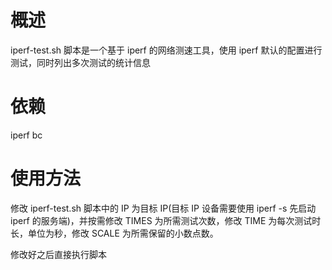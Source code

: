 # 概述
iperf-test.sh 脚本是一个基于 iperf 的网络测速工具，使用 iperf 默认的配置进行测试，同时列出多次测试的统计信息

# 依赖
iperf
bc

# 使用方法
修改 iperf-test.sh 脚本中的 IP 为目标 IP(目标 IP 设备需要使用 iperf -s 先启动 iperf 的服务端)，并按需修改 TIMES 为所需测试次数，修改 TIME 为每次测试时长，单位为秒，修改 SCALE 为所需保留的小数点数。

修改好之后直接执行脚本

